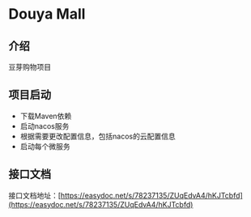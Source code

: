 # Douya Mall

## 介绍

豆芽购物项目

## 项目启动

- 下载Maven依赖
- 启动nacos服务
- 根据需要更改配置信息，包括nacos的云配置信息
- 启动每个微服务

## 接口文档

接口文档地址：[https://easydoc.net/s/78237135/ZUqEdvA4/hKJTcbfd](https://easydoc.net/s/78237135/ZUqEdvA4/hKJTcbfd)